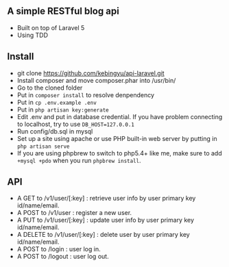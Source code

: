 ## A simple RESTful blog api 

* Built on top of Laravel 5 
* Using TDD

## Install

* git clone https://github.com/kebingyu/api-laravel.git <whatever name you like>
* Install composer and move composer.phar into /usr/bin/
* Go to the cloned folder
* Put in `composer install` to resolve denpendency
* Put in `cp .env.example .env`
* Put in `php artisan key:generate`
* Edit .env and put in database credential. If you have problem connecting to localhost, try to use `DB_HOST=127.0.0.1`
* Run config/db.sql in mysql
* Set up a site using apache or use PHP built-in web server by putting in `php artisan serve`
* If you are using phpbrew to switch to php5.4+ like me, make sure to add `+mysql +pdo` when you run `phpbrew install`.

## API

* A GET to /v1/user/[:key] : retrieve user info by user primary key id/name/email.
* A POST to /v1/user : register a new user.
* A PUT to /v1/user/[:key] : update user info by user primary key id/name/email.
* A DELETE to /v1/user/[:key] : delete user by user primary key id/name/email.
* A POST to /login : user log in.
* A POST to /logout : user log out.
